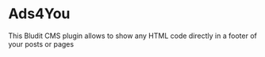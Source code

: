 Ads4You
==========

This Bludit CMS plugin allows to show any HTML code directly in a footer of your posts or pages

